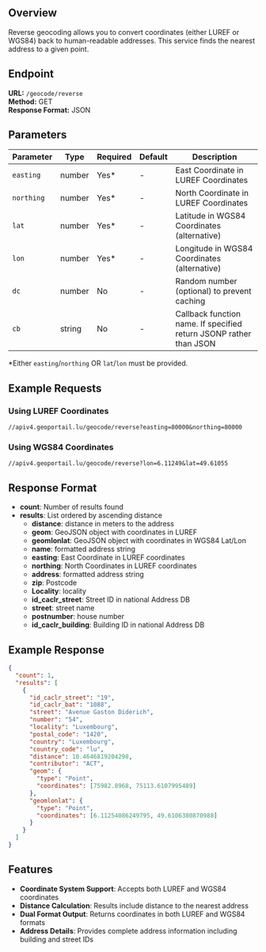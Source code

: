 ## Overview

Reverse geocoding allows you to convert coordinates (either LUREF or WGS84) back to human-readable addresses. This service finds the nearest address to a given point.

## Endpoint

**URL:** `/geocode/reverse`  
**Method:** GET  
**Response Format:** JSON

## Parameters

| Parameter | Type | Required | Default | Description |
|-----------|------|----------|---------|-------------|
| `easting` | number | Yes* | - | East Coordinate in LUREF Coordinates |
| `northing` | number | Yes* | - | North Coordinate in LUREF Coordinates |
| `lat` | number | Yes* | - | Latitude in WGS84 Coordinates (alternative) |
| `lon` | number | Yes* | - | Longitude in WGS84 Coordinates (alternative) |
| `dc` | number | No | - | Random number (optional) to prevent caching |
| `cb` | string | No | - | Callback function name. If specified return JSONP rather than JSON |

*Either `easting`/`northing` OR `lat`/`lon` must be provided.

## Example Requests

### Using LUREF Coordinates

```
//apiv4.geoportail.lu/geocode/reverse?easting=80000&northing=80000
```

### Using WGS84 Coordinates

```
//apiv4.geoportail.lu/geocode/reverse?lon=6.11249&lat=49.61055
```

## Response Format

- **count**: Number of results found
- **results**: List ordered by ascending distance
  - **distance**: distance in meters to the address
  - **geom**: GeoJSON object with coordinates in LUREF
  - **geomlonlat**: GeoJSON object with coordinates in WGS84 Lat/Lon
  - **name**: formatted address string
  - **easting**: East Coordinate in LUREF coordinates
  - **northing**: North Coordinates in LUREF coordinates
  - **address**: formatted address string
  - **zip**: Postcode
  - **Locality**: locality
  - **id_caclr_street**: Street ID in national Address DB
  - **street**: street name
  - **postnumber**: house number
  - **id_caclr_building**: Building ID in national Address DB

## Example Response

```json
{
  "count": 1,
  "results": [
    {
      "id_caclr_street": "19",
      "id_caclr_bat": "1088",
      "street": "Avenue Gaston Diderich",
      "number": "54",
      "locality": "Luxembourg",
      "postal_code": "1420",
      "country": "Luxembourg",
      "country_code": "lu",
      "distance": 10.4646819204298,
      "contributor": "ACT",
      "geom": {
        "type": "Point",
        "coordinates": [75982.8968, 75113.6107995489]
      },
      "geomlonlat": {
        "type": "Point",
        "coordinates": [6.11254086249795, 49.6106380870988]
      }
    }
  ]
}
```

## Features

- **Coordinate System Support**: Accepts both LUREF and WGS84 coordinates
- **Distance Calculation**: Results include distance to the nearest address
- **Dual Format Output**: Returns coordinates in both LUREF and WGS84 formats
- **Address Details**: Provides complete address information including building and street IDs